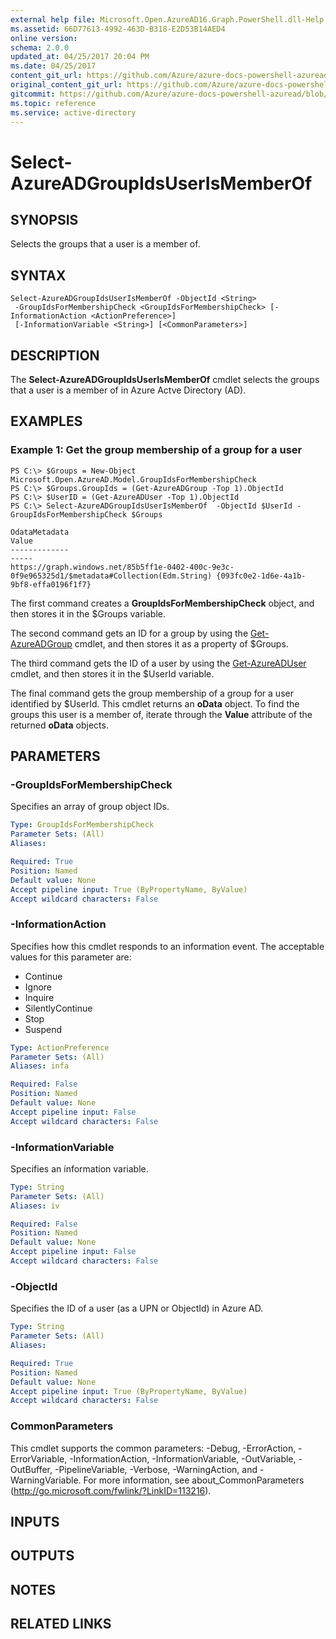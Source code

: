 ```yaml
---
external help file: Microsoft.Open.AzureAD16.Graph.PowerShell.dll-Help.xml
ms.assetid: 66D77613-4992-463D-B318-E2D53B14AED4
online version:
schema: 2.0.0
updated_at: 04/25/2017 20:04 PM
ms.date: 04/25/2017
content_git_url: https://github.com/Azure/azure-docs-powershell-azuread/blob/VinceSmith-patch-5/Azure%20AD%20Cmdlets/AzureAD/v2preview/Select-AzureADGroupIdsUserIsMemberOf.md
original_content_git_url: https://github.com/Azure/azure-docs-powershell-azuread/blob/VinceSmith-patch-5/Azure%20AD%20Cmdlets/AzureAD/v2preview/Select-AzureADGroupIdsUserIsMemberOf.md
gitcommit: https://github.com/Azure/azure-docs-powershell-azuread/blob/c5cc449ee6e2b805fc85a9e05130b06b10899f67
ms.topic: reference
ms.service: active-directory
---
```


# Select-AzureADGroupIdsUserIsMemberOf

## SYNOPSIS
Selects the groups that a user is a member of.

## SYNTAX

```
Select-AzureADGroupIdsUserIsMemberOf -ObjectId <String>
 -GroupIdsForMembershipCheck <GroupIdsForMembershipCheck> [-InformationAction <ActionPreference>]
 [-InformationVariable <String>] [<CommonParameters>]
```

## DESCRIPTION
The **Select-AzureADGroupIdsUserIsMemberOf** cmdlet selects the groups that a user is a member of in Azure Actve Directory (AD).

## EXAMPLES

### Example 1: Get the group membership of a group for a user
```
PS C:\> $Groups = New-Object Microsoft.Open.AzureAD.Model.GroupIdsForMembershipCheck
PS C:\> $Groups.GroupIds = (Get-AzureADGroup -Top 1).ObjectId
PS C:\> $UserID = (Get-AzureADUser -Top 1).ObjectId
PS C:\> Select-AzureADGroupIdsUserIsMemberOf  -ObjectId $UserId -GroupIdsForMembershipCheck $Groups

OdataMetadata                                                                                   Value
-------------                                                                                   -----
https://graph.windows.net/85b5ff1e-0402-400c-9e3c-0f9e965325d1/$metadata#Collection(Edm.String) {093fc0e2-1d6e-4a1b-9bf8-effa0196f1f7}
```

The first command creates a **GroupIdsForMembershipCheck** object, and then stores it in the $Groups variable.

The second command gets an ID for a group by using the [Get-AzureADGroup](./Get-AzureADGroup.md) cmdlet, and then stores it as a property of $Groups.

The third command gets the ID of a user by using the [Get-AzureADUser](./Get-AzureADUser.md) cmdlet, and then stores it in the $UserId variable.

The final command gets the group membership of a group for a user identified by $UserId.
This cmdlet returns an **oData** object.
To find the groups this user is a member of, iterate through the **Value** attribute of the returned **oData** objects.

## PARAMETERS

### -GroupIdsForMembershipCheck
Specifies an array of group object IDs.

```yaml
Type: GroupIdsForMembershipCheck
Parameter Sets: (All)
Aliases: 

Required: True
Position: Named
Default value: None
Accept pipeline input: True (ByPropertyName, ByValue)
Accept wildcard characters: False
```

### -InformationAction
Specifies how this cmdlet responds to an information event. The acceptable values for this parameter are:

- Continue
- Ignore
- Inquire
- SilentlyContinue
- Stop
- Suspend

```yaml
Type: ActionPreference
Parameter Sets: (All)
Aliases: infa

Required: False
Position: Named
Default value: None
Accept pipeline input: False
Accept wildcard characters: False
```

### -InformationVariable
Specifies an information variable.

```yaml
Type: String
Parameter Sets: (All)
Aliases: iv

Required: False
Position: Named
Default value: None
Accept pipeline input: False
Accept wildcard characters: False
```

### -ObjectId
Specifies the ID of a user (as a UPN or ObjectId) in Azure AD.

```yaml
Type: String
Parameter Sets: (All)
Aliases: 

Required: True
Position: Named
Default value: None
Accept pipeline input: True (ByPropertyName, ByValue)
Accept wildcard characters: False
```

### CommonParameters
This cmdlet supports the common parameters: -Debug, -ErrorAction, -ErrorVariable, -InformationAction, -InformationVariable, -OutVariable, -OutBuffer, -PipelineVariable, -Verbose, -WarningAction, and -WarningVariable. For more information, see about_CommonParameters (http://go.microsoft.com/fwlink/?LinkID=113216).

## INPUTS

## OUTPUTS

## NOTES

## RELATED LINKS

